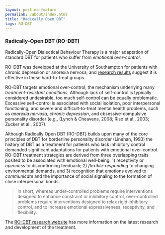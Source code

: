 ```yaml
---
layout: post-no-feature
permalink: /about/index.html
title: "Radically Open DBT"
tags: RO-DBT
---
```



### Radically-Open DBT (RO-DBT)

Radically-Open Dialectical Behaviour Therapy is a major adaptation of standard DBT for patients who suffer from *emotional over-control*.

RO-DBT was developed at the University of Southampton for patients with chronic depression or anorexia nervosa, and [research results](http://www.radical-openness.com/research.html) suggest it is effective in these hard-to-treat groups.

RO-DBT targets emotional over-control, the mechanism underlying many *treatment-resistant conditions*. Although lack of self-control is typically considered undesirable, too much self-control can be equally problematic. Excessive self-control is associated with social isolation, poor interpersonal functioning, and severe and difficult-to-treat mental health problems, such as *anorexia nervosa*, *chronic depression*, and obsessive-compulsive personality disorder (e.g., (Lynch & Cheavens, 2008; Riso et al., 2003; Zucker et al., 2007).

Although Radically Open DBT (RO-DBT) builds upon many of the core principles of DBT for borderline personality disorder (Linehan, 1993) the history of DBT as a treatment for patients who lack inhibitory control demanded significant adaptations for patients with emotional over-control.  RO-DBT treatment strategies  are derived from three overlapping traits posited to be associated with emotional well-being: 1) receptivity or *openness* to disconfirming feedback; 2) *flexible-responding* to changing environmental demands, and 3) recognition that emotions evolved to *communicate* and the importance of social signaling to the formation of close interpersonal bonds.

> In short, whereas under-controlled problems require interventions designed to enhance constraint or inhibitory control, over-controlled problems require interventions designed to relax rigid inhibitory control, and to increase emotional expressiveness, receptivity, and flexibility.


The [RO-DBT research website](http://www.radical-openness.com) has more information on the latest research and development of the treatment.


